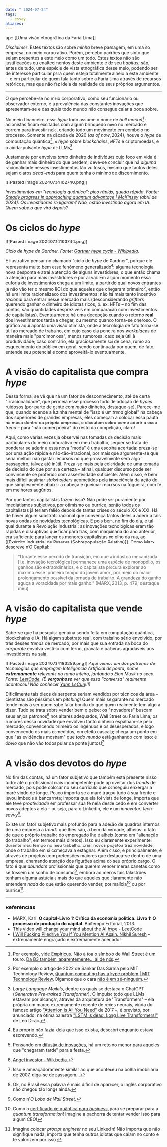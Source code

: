 ```yaml
---
date: " 2024-07-24"
tags:
  - essay
aliases:
---
```


up:: [[Uma visão etnográfica da Faria Lima]]

*Disclaimer*: Estes textos são sobre *minha* breve passagem, em uma só empresa, no meio corporativo. Porém, percebo padrões que sinto que sejam presentes a este meio como um todo. Estes textos não são justificações ou enaltecimentos deste ambiente e de seu *habitus*; são, antes de tudo, uma espécie de vista etnográfica desse meio, podendo ser de interesse particular para quem esteja totalmente alheio a este ambiente ─ e em particular de quem fala tanto sobre a Faria Lima através de recursos retóricos, mas que não faz ideia da realidade de seus próprios argumentos.

---

O que percebe-se no meio corporativo, como seu funcionário ou observador externo, é a prevalência das constantes inovações que apresentam-se e das quais todo mundo não consegue calar a boca sobre. 

No meio financeiro, esse *hype* todo assume o nome de *bull market*[^2] : acionistas ficam excitados com algum brinquedo novo no mercado e correm para investir nele, criando todo um movimento em comboio no processo. Somente na década de 2020 (*as of now*, 2024), houve o *hype* de computação quântica[^1], o *hype* sobre *blockchains*, *NFTs* e criptomoedas, e o ainda-pulsante *hype* de LLMs[^3].

Justamente por envolver *tanto* dinheiro de indivíduos cujo foco em vida é de ganhar mais dinheiro do que perdem, deve-se concluir que há *alguma* racionalidade nesses investimentos tão vultosos, mesmo que tantos deles sejam claros *dead-ends* para quem tenha o mínimo de discernimento. 

![[Pasted image 20240724162740.png]]

*Investimentos em "tecnologia quântica": pico rápido, queda rápida. Fonte: [Steady progress in approaching quantum advantage | McKinsey](https://www.mckinsey.com/capabilities/mckinsey-digital/our-insights/steady-progress-in-approaching-the-quantum-advantage) (abril de 2024). Os investidores se ligaram? Não, estão investindo agora em IA. Quem sabe o que virá depois?*

# Os ciclos do *hype*
![[Pasted image 20240724163744.png]]

*Ciclo de hype de Gardner. Fonte: [Gartner hype cycle - Wikipedia](https://en.wikipedia.org/wiki/Gartner_hype_cycle#/media/File:Gartner_Hype_Cycle.svg).*

É ilustrativo pensar no chamado "ciclo de *hype* de Gardner", porque ele representa muito bem esse fenômeno generalizado[^4]: alguma tecnologia nova desponta e atrai a atenção de alguns investidores, o que então chama a atenção para mais investidores e por aí vai. Em algum momento essa euforia de investimentos chega a um limite, a partir do qual novos entrantes já não vão ter o mesmo ROI do que aqueles que chegaram primeiro[^5], então há um limite racionalizado dos investimentos: não há mais tanto incentivo *racional* para entrar nesse mercado mais (desconsiderando *grifters* querendo ganhar o dinheiro de idiotas ricos, p. ex. NFTs – no fim das contas, são quantidades desprezíveis em comparação com investimentos de capitalistas). Eventualmente há uma decepção quando o retorno **real** dos investimentos tarda a chegar, ou mesmo quando torna-se oneroso. O gráfico aqui aponta uma visão otimista, onde a tecnologia de fato torna-se útil ao mercado de trabalho, em cujo caso ela penetra nos *workplaces* de maneira mais "parcimoniosa", menos rumorosa, caso seja útil à produtividade; caso contrário, ela graciosamente sai de cena, rumo ao esquecimento do público em geral, sendo continuada por quem, de fato, entende seu potencial e como aproveitá-lo eventualmente.

# A visão do capitalista que compra *hype*
Dessa forma, se vê que há um fator de desconhecimento, até de certa "irracionalidade", que permeia esse processo todo de adoção de *hypes* ruidosos (por parte de gente com *muito* dinheiro, destaque-se). Parece-me que, quando acende a luzinha mental de "isso é um *trend* global" na cabeça dos superiores de grandes empresas, eles começam a colocar essa pauta na mesa dentro da própria empresa, e discutem sobre como aderir a esse *trend* – para "não comer poeira" do resto da competição, claro! 

Aqui, como várias vezes já observei nas tomadas de decisão mais particulares do meio corporativo em meu trabalho, sequer se trata de ponderar se aderir a essa nova "moda" é uma escolha acertada: preza-se por uma ação rápida e não-tão-irracional, por mais que argumente-se que seria melhor não gastar recursos no que provavelmente será algo passageiro, talvez até inútil. Preza-se mais pela celeridade de uma tomada de decisão do que por sua certeza – afinal, qualquer discurso pode ser convincente se proferido com assertividade suficiente. Além disso, é bem mais difícil acalmar *stakeholders* acometidos pela impaciência da ação do que simplesmente abaixar a cabeça e queimar recursos na fogueira, com fé em melhores augúrios.

Por que tantos capitalistas fazem isso? Não pode ser puramente por imediatismos subjetivos, por otimismo ou burrice, senão todos os capitalistas já teriam falido depois de tantas crises do século XX e XXI. Há de haver algum substrato racional que convença tantos deles a aderir a tais novas ondas de novidades tecnológicas. E pois bem, no fim do dia, é tal qual durante a Revolução Industrial: as inovações tecnológicas eram tão rápidas e disruptivas que ficar para trás, com maquinaria do ano anterior, era suficiente para lançar os menores capitalistas no olho da rua, ao [[Exército Industrial de Reserva (Sobrepopulação Relativa)]]. Como Marx descreve n’O Capital:

> "Durante esse período de transição, em que a indústria mecanizada [i.e. inovação tecnológica] permanece uma espécie de monopólio, os ganhos são extraordinários, e o capitalista procura explorar ao máximo esse 'primeiro tempo do jovem amor', por meio do maior prolongamento possível da jornada de trabalho. A grandeza do ganho aguça a voracidade por mais ganho." (MARX, 2013, p. 479; destaque meu)

# A visão do capitalista que vende *hype*
Sabe-se que há pesquisa genuína sendo feita em computação quântica, blockchains e IA. Há algum substrato real, com trabalho sério envolvido, por trás desses *trends* de mercado, por mais que sua entrada na boca do *corporate* envolva vesti-lo com terno, gravata e palavras agradáveis aos investidores na sala.

![[Pasted image 20240724183259.png]]
*Aqui vemos um dos patronos de tecnologias que empregam Inteligência Artificial de ponta, nome **extremamente** relevante no ramo inteiro, jantando o Elon Musk no seco. Fonte: [LeetCode](https://youtu.be/uB9yZenVLzg?t=847). (É **vergonhoso** ver que essa "conversa" realmente aconteceu! Não conhecer [Yann LeCun](https://scholar.google.com/citations?user=WLN3QrAAAAAJ&hl=pt-BR&oi=ao)!!!)*

Dificilmente tais óleos de serpente seriam vendidos por técnicos da área – cientistas são péssimos em *pitching*! Quem mais se garante no mercado tende mais a ser quem sabe falar bonito do que quem realmente tem algo a dizer. Tudo se trata sobre vender bem o peixe: os "inovadores" buscam seus anjos patronos[^6] nos altares adequados, Wall Street ou Faria Lima; os rumores dessa novidade que envolveu tanto dinheiro espalham-se pelo mercado, convencendo primeiro os ingênuos e os desesperados, e logo convencendo os mais comedidos, em efeito cascata; chega um ponto em que "as evidências mostram" que *todo mundo* está ganhando com isso: é *óbvio* que não vão todos pular da ponte juntos![^11]

# A visão dos devotos do *hype*
No fim das contas, há um fator subjetivo que também está presente nisso tudo: até o profissional mais incompetente pode aproveitar dos *trends* de mercado, pois pode colocar no seu currículo que conseguiu enxergar a maré vindo de longe. Pouco importa se a maré tragou tudo à sua frente e levou imbecis à bancarrota; importa que ela foi vista de longe, importa que ele teve *proatividade* em professar sua fé nela desde cedo e em converter novos adeptos a ela – ou seja, para o LinkedIn, ele é um *innovator*, *tech-savvy*[^7].

Existe um fator subjetivo mais profundo para a adesão de quadros internos de uma empresa a *trends* que lhes são, a bem da verdade, alheios: o fato de que o próprio trabalho do empregado lhe é alheio (como em "alienação do trabalho", em termos mais diretos). Isso eu claramente experimentei durante meu tempo no meu trabalho: criar novos projetos traz novidade onde o trabalho em si começava a estagnar. Além disso, e principalmente, é através de projetos com pretensões maiores que destaca-se dentro de uma empresa, chamando atenção dos figurões acima do seu próprio cargo. O fato é que *abundam* profissionais que querem vender meras canetas como se fossem um sonho de consumo[^8], embora ao menos tais falastrões tenham alguma astúcia a mais do que aqueles que claramente não entendem *nada* do que estão querendo vender, por malícia[^9] ou por burrice[^10].

---
### Referências
- MARX, Karl. **O capital-Livro 1: Crítica da economia política. Livro 1: O processo de produção do capital**. Boitempo Editorial, 2013.
- [This video will change your mind about the AI hype - LeetCode](https://www.youtube.com/watch?v=uB9yZenVLzg)
- [I Will Fucking Piledrive You If You Mention AI Again. Nikhil Suresh](https://ludic.mataroa.blog/blog/i-will-fucking-piledrive-you-if-you-mention-ai-again/) – extremamente engraçado e extremamente acertado!

[^1]: Por exemplo o artigo de 2022 de Sankar Das Sarma pelo MIT Technology Review, [Quantum computing has a hype problem | MIT Technology Review](https://www.technologyreview.com/2022/03/28/1048355/quantum-computing-has-a-hype-problem/). Digamos que o cara [não é um zé-ninguém](https://scholar.google.com/citations?user=qr4xe_YAAAAJ&hl=pt-BR&oi=ao).
[^2]: Por exemplo, vide [Empiricus](https://www.empiricus.com.br/explica/bull-market/). Não à toa o símbolo de Wall Street é um touro. [Da B3 também, aparentemente... ai de nós](https://www.b3.com.br/pt_br/noticias/b3-inaugura-escultura-de-touro-de-ouro.htm).
[^3]: *Large Language Models*, dentre os quais se destaca o ChatGPT (*Generative Pre-trained Transformer*). O impulso todo que LLMs estavam por alcançar, através da arquitetura de "Transformers" – ela própria um marco extremamente recente de redes neurais, vinda do famoso artigo ["Attention is All You Need"](https://proceedings.neurips.cc/paper/2017/file/3f5ee243547dee91fbd053c1c4a845aa-Paper.pdf) de 2017 –, é previsto, por anunciado, na ótima palestra ["LSTM is dead. Long Live Transformers!"](https://www.youtube.com/watch?v=S27pHKBEp30) de Leo Dirac.
[^4]: Eu próprio não fazia ideia que isso existia, descobri enquanto estava escrevendo.
[^5]: Pensando em [difusão de inovações](https://en.wikipedia.org/wiki/Diffusion_of_innovations), há um retorno menor para aqueles que "chegaram tarde" para a festa.
[^6]: [Angel investor - Wikipedia](https://en.wikipedia.org/wiki/Angel_investor).
[^7]: Ok, no Brasil essa palavra é mais difícil de aparecer, o inglês corporativo não chegou tão longe ainda.
[^8]: Como n'*O Lobo de Wall Street*.
[^9]: Como o [certificado de quântica para *business*](https://www.quantchums.com/solutions), para se preparar para a *quantum transformation*! Imagine a pachorra de tentar vender isso para algum CEO!
[^10]: Imagine colocar *prompt engineer* no seu LinkedIn! Não importa que não signifique nada, importa que tenha outros idiotas que caiam no conto e te valorizem por isso.
[^11]: Isso é ameaçadoramente similar ao que aconteceu na bolha imobiliária de 2007, diga-se de passagem...
